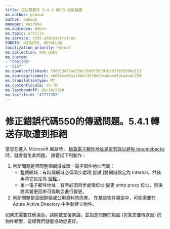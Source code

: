 ```yaml
---
title: 反垃圾郵件 5.4.1 DBEB 全部捕獲
ms.author: pebaum
author: pebaum
manager: mnirkhe
ms.audience: Admin
ms.topic: article
ms.service: o365-administration
ROBOTS: NOINDEX, NOFOLLOW
localization_priority: Normal
ms.collection: Adm_O365
ms.custom:
- "9001209"
- "3167"
ms.openlocfilehash: f9d613457ae33dc7e00f20391bbdff029500a123
ms.sourcegitcommit: c6692ce0fa1358ec3529e59ca0ecdfdea4cdc759
ms.translationtype: MT
ms.contentlocale: zh-TW
ms.lasthandoff: 09/14/2020
ms.locfileid: "47717352"
---
```

# <a name="fix-delivery-issues-for-error-code-550-541-relay-access-denied"></a>修正錯誤代碼550的傳遞問題。5.4.1 轉送存取遭到拒絕

當您在進入 Microsoft 網路時， [檢查電子郵件地址是否有效以避免 bouncebacks](https://docs.microsoft.com/exchange/mail-flow-best-practices/use-directory-based-edge-blocking) 時，就會發生此問題。 請嘗試下列動作：

1. 判斷問題是否因整個網域或單一電子郵件地址而異：
    - 整個網域：有時候網域必須同步處理;嘗試 [將網域設定為 Internal，然後再將它設定為 [授權](https://docs.microsoft.com/exchange/mail-flow-best-practices/manage-accepted-domains/manage-accepted-domains)]。
    - 單一電子郵件地址：有時必須同步處理位址;變更 smtp proxy 位址，然後將其變更回來可協助您進行變更。
2. 判斷問題是否因群組或公用資料夾而異。 在某些物件類型中，可能需要在 Azure Active Directory 中手動建立物件。

如果您需要其他協助，請開啟支援票證，並指定問題的範圍 (包含您要傳送至) 的物件類型，這樣我們就能協助您更好。
